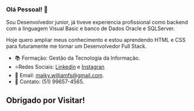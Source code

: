 ### Olá Pessoal! 👋

  Sou Desenvolvedor junior, já tiveve experiencia profissional como backend com a linguagem Visual Basic e banco de Dados Oracle e SQLServer.
  
Hoje quero ampliar meus conhecimento e estou aprendendo HTML e CSS para futuramente me tornar um Desenvolvedor Full Stack.

-  :books: Formação: Gestão da Tecnologia da Informação.
-  ⭐Redes Sociais: [Linkedin](https://www.linkedin.com/in/maikywilliam/) e [Instagran](instagram.com/maiky_william/)
-  :email: Email: maiky.williamfs@gmail.com.
-  :calling: Contato: (51) 99657-4565.

## Obrigado por Visitar!

<!--
**MaikyWilliam/MaikyWilliam** is a ✨ _special_ ✨ repository because its `README.md` (this file) appears on your GitHub profile.

Here are some ideas to get you started:

- 🔭 I’m currently working on ...
- 🌱 I’m currently learning ...
- 👯 I’m looking to collaborate on ...
- 🤔 I’m looking for help with ...
- 💬 Ask me about ...
- 📫 How to reach me: ...
- 😄 Pronouns: ...
- ⚡ Fun fact: ...
-->
